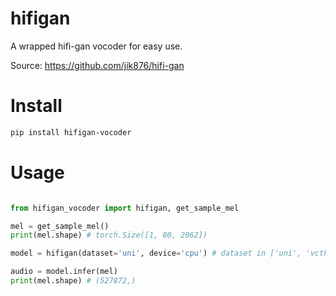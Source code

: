 # hifigan
A wrapped hifi-gan vocoder for easy use. 

Source: https://github.com/jik876/hifi-gan

# Install

```bash
pip install hifigan-vocoder
```

# Usage
```python

from hifigan_vocoder import hifigan, get_sample_mel

mel = get_sample_mel()
print(mel.shape) # torch.Size([1, 80, 2062])

model = hifigan(dataset='uni', device='cpu') # dataset in ['uni', 'vctk']; device in ['cpu', 'cuda']; checkpoint will be downloaded from google driver.

audio = model.infer(mel)
print(mel.shape) # (527872,)

```